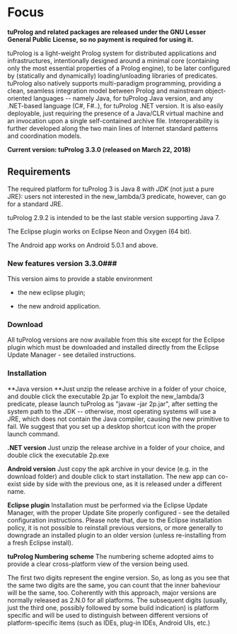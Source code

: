 # **Focus** #

**tuProlog and related packages are released under the GNU Lesser General Public License, so no payment is required for using it.**

tuProlog is a light-weight Prolog system for distributed applications and infrastructures, intentionally designed around a minimal core (containing only the most essential properties of a Prolog engine), to be later configured by (statically and dynamically) loading/unloading libraries of predicates. tuProlog also natively supports multi-paradigm programming, providing a clean, seamless integration model between Prolog and mainstream object-oriented languages -- namely Java, for tuProlog Java version, and any .NET-based language (C#, F#..), for tuProlog .NET version. It is also easily deployable, just requiring the presence of a Java/CLR virtual machine and an invocation upon a single self-contained archive file. Interoperability is further developed along the two main lines of Internet standard patterns and coordination models.

**Current version: tuProlog 3.3.0 (released on March 22, 2018)**

## **Requirements** ##

The required platform for tuProlog 3 is Java 8 *with JDK* (not just a pure JRE): users not interested in the new_lambda/3 predicate, however, can go for a standard JRE.

tuProlog 2.9.2 is intended to be the last stable version supporting Java 7.

The Eclipse plugin works on Eclipse Neon and Oxygen (64 bit).
             
The Android app works on Android 5.0.1 and above.

### **New features version 3.3.0**###
This version aims to provide a stable environment

* the new eclipse plugin;

* the new android application.

### **Download** ###
All tuProlog versions are now available from this site
except for the Eclipse plugin which must be downloaded and installed directly from the Eclipse Update Manager - see detailed instructions.

### **Installation** ###

**Java version
**Just unzip the release archive in a folder of your choice, and double click the executable 2p.jar To exploit the new_lambda/3 predicate, please launch tuProlog as "javaw -jar 2p.jar", after setting the system path to the JDK -- otherwise, most operating systems will use a JRE, which does not contain the Java compiler, causing the new primitive to fail. We suggest that you set up a desktop shortcut icon with the proper launch command.

**.NET version**
Just unzip the release archive in a folder of your choice, and double click the executable 2p.exe

**Android version**
Just copy the apk archive in your device (e.g. in the download folder) and double click to start installation. The new app can co-exist side by side with the previous one, as it is released under a different name.

**Eclipse plugin**
Installation must be performed via the Eclipse Update Manager, with the proper Update Site properly configured - see the detailed configuration instructions.
Please note that, due to the Eclipse installation policy, it is not possible to reinstall previous versions, or more generally to downgrade an installed plugin to an older version (unless re-installing from a fresh Eclipse install).

**tuProlog Numbering scheme**
The numbering scheme adopted aims to provide a clear cross-platform view of the version being used.

The first two digits represent the engine version. So, as long as you see that the same two digits are the same, you can count that the inner baheviour will be the same, too.
Coherently with this approach, major versions are normally released as 2.N.0 for all platforms.
The subsequent digits (usually, just the third one, possibly followed by some build indication) is platform specific and will be used to distinguish between different versions of platform-specific items (such as IDEs, plug-in IDEs, Android UIs, etc.)